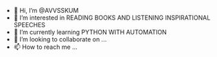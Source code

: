 - 👋 Hi, I’m @AVVSSKUM
- 👀 I’m interested in READING BOOKS AND LISTENING INSPIRATIONAL SPEECHES
- 🌱 I’m currently learning PYTHON WITH AUTOMATION
- 💞️ I’m looking to collaborate on ...
- 📫 How to reach me ...

<!---
AVVSSKUM/AVVSSKUM is a ✨ special ✨ repository because its `README.md` (this file) appears on your GitHub profile.
You can click the Preview link to take a look at your changes.
--->

